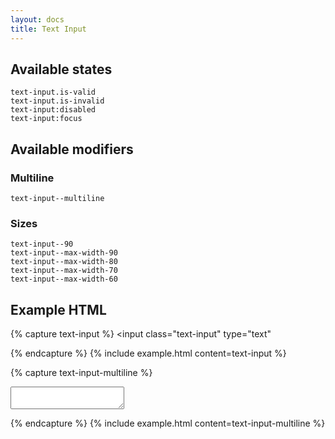 ```yaml
---
layout: docs
title: Text Input
---
```


## Available states

```
text-input.is-valid
text-input.is-invalid
text-input:disabled
text-input:focus
```

## Available modifiers

### Multiline

```
text-input--multiline
```

### Sizes

```
text-input--90
text-input--max-width-90
text-input--max-width-80
text-input--max-width-70
text-input--max-width-60
```

## Example HTML

{% capture text-input %}
<input class="text-input"
	type="text"
>
{% endcapture %}
{% include example.html
	content=text-input
%}

{% capture text-input-multiline %}
<textarea class="text-input text-input--multiline"></textarea>
{% endcapture %}
{% include example.html
	content=text-input-multiline
%}